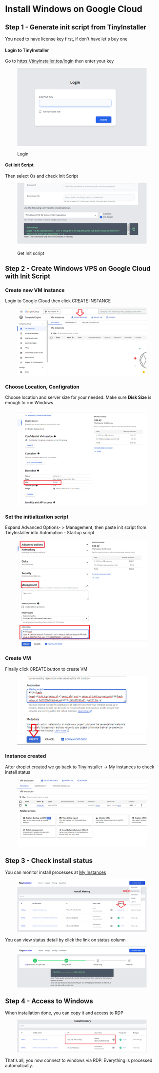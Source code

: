 # Install Windows on Google Cloud

## Step 1 - Generate init script from TinyInstaller

You need to have license key first, if don't have let's buy one

#### Login to TinyInstaller

Go to https://tinyinstaller.top/login then enter your key

<figure><img src="../.gitbook/assets/image (12) (1).png" alt=""><figcaption><p>Login</p></figcaption></figure>

#### Get Init Script

Then select Os and check Init Script

<figure><img src="../.gitbook/assets/image (18).png" alt=""><figcaption><p>Get Init script</p></figcaption></figure>

## Step 2 - Create Windows VPS on Google Cloud with Init Script

### Create new VM Instance

Login to Google Cloud then click CREATE INSTANCE

<figure><img src="../.gitbook/assets/image (23).png" alt=""><figcaption></figcaption></figure>

### Choose Location, Configration

Choose location and server size for your needed. Make sure **Disk Size** is enough to run Windows

<figure><img src="../.gitbook/assets/image (6).png" alt=""><figcaption></figcaption></figure>

### Set the initialization script

Expand Advanced Options- > Management, then paste init script from TinyInstaller into Automation - Startup script

<figure><img src="../.gitbook/assets/image (2).png" alt=""><figcaption></figcaption></figure>

### Create VM

Finally click CREATE button to create VM

<figure><img src="../.gitbook/assets/image (26).png" alt=""><figcaption></figcaption></figure>

### Instance created

After droplet created we go back to TinyInstaller -> My Instances to check install status

<figure><img src="../.gitbook/assets/image (22).png" alt=""><figcaption></figcaption></figure>

## Step 3 - Check install status

You can monitor install processes at [My Instances](https://tinyinstaller.top/my-instances)

<figure><img src="../.gitbook/assets/image (24).png" alt=""><figcaption></figcaption></figure>

You can view status detail by click the link on status column

<figure><img src="../.gitbook/assets/image (23) (1).png" alt=""><figcaption></figcaption></figure>

## Step 4 - Access to Windows

When installation done, you can copy it and access to RDP

<figure><img src="../.gitbook/assets/image (31) (1).png" alt=""><figcaption></figcaption></figure>

That's all, you now connect to windows via RDP. Everything is processed automatically.
